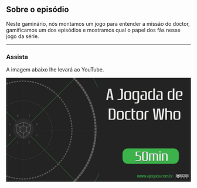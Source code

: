 ## Sobre o episódio

Neste gaminário, nós montamos um jogo para entender a missão do doctor, gamificamos um dos episódios e mostramos qual o papel dos fãs nesse jogo da série.

---

### Assista

A imagem abaixo lhe levar&aacute; ao YouTube.

[![Doctor Who](ajogada-gaminar-doctorwho.png)](https://www.youtube.com/watch?v=s0aK0hg3uXI)